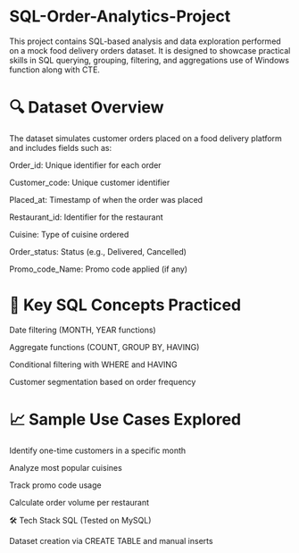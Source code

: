 # SQL-Order-Analytics-Project
This project contains SQL-based analysis and data exploration performed on a mock food delivery orders dataset. It is designed to showcase practical skills in SQL querying, grouping, filtering, and aggregations use of Windows function along with CTE.

# 🔍 Dataset Overview
The dataset simulates customer orders placed on a food delivery platform and includes fields such as:

Order_id: Unique identifier for each order

Customer_code: Unique customer identifier

Placed_at: Timestamp of when the order was placed

Restaurant_id: Identifier for the restaurant

Cuisine: Type of cuisine ordered

Order_status: Status (e.g., Delivered, Cancelled)

Promo_code_Name: Promo code applied (if any)

# 📘 Key SQL Concepts Practiced
Date filtering (MONTH, YEAR functions)

Aggregate functions (COUNT, GROUP BY, HAVING)

Conditional filtering with WHERE and HAVING

Customer segmentation based on order frequency

# 📈 Sample Use Cases Explored
Identify one-time customers in a specific month

Analyze most popular cuisines

Track promo code usage

Calculate order volume per restaurant

🛠️ Tech Stack
SQL (Tested on MySQL)

Dataset creation via CREATE TABLE and manual inserts
